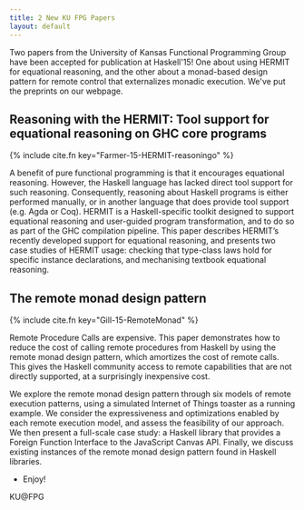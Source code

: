 ```yaml
---
title: 2 New KU FPG Papers
layout: default
---
```


Two papers from the University of Kansas Functional Programming Group have been accepted for publication at Haskell'15! One about using 
HERMIT for equational reasoning, and the other about a monad-based design pattern for remote control that externalizes monadic 
execution. We've put the preprints on our webpage.

<!--MORE-->

## Reasoning with the HERMIT: Tool support for equational reasoning on GHC core programs

{% include cite.fn key="Farmer-15-HERMIT-reasoningo" %}

A benefit of pure functional programming is that it encourages equational reasoning. However, the Haskell language has lacked direct 
tool support for such reasoning. Consequently, reasoning about Haskell programs is either performed manually, or in another language 
that does provide tool support (e.g. Agda or Coq). HERMIT is a Haskell-specific toolkit designed to support equational reasoning and 
user-guided program transformation, and to do so as part of the GHC compilation pipeline. This paper describes HERMIT’s recently 
developed support for equational reasoning, and presents two case studies of HERMIT usage: checking that type-class laws hold for 
specific instance declarations, and mechanising textbook equational reasoning.

## The remote monad design pattern

{% include cite.fn key="Gill-15-RemoteMonad" %}

Remote Procedure Calls are expensive. This paper demonstrates how to reduce the cost of calling remote procedures from Haskell by using 
the remote monad design pattern, which amortizes the cost of remote calls. This gives the Haskell community access to remote 
capabilities that are not directly supported, at a surprisingly inexpensive cost.

We explore the remote monad design pattern through six models of remote execution patterns, using a simulated Internet of Things 
toaster as a running example. We consider the expressiveness and optimizations enabled by each remote execution model, and assess the 
feasibility of our approach. We then present a full-scale case study: a Haskell library that provides a Foreign Function Interface to 
the JavaScript Canvas API. Finally, we discuss existing instances of the remote monad design pattern found in Haskell libraries.

- Enjoy!

KU@FPG
